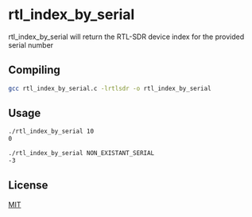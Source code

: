 # rtl_index_by_serial

rtl_index_by_serial will return the RTL-SDR device index for the provided serial number

## Compiling

```bash
gcc rtl_index_by_serial.c -lrtlsdr -o rtl_index_by_serial
```

## Usage
```bash
./rtl_index_by_serial 10
0

./rtl_index_by_serial NON_EXISTANT_SERIAL
-3
```

## License
[MIT](https://choosealicense.com/licenses/mit/)